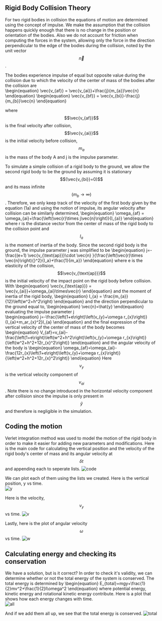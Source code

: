 
## Rigid Body Collision Theory  

For two rigid bodies in collision the equations of motion are determined using the concept of impulse. We make the assumption that the collision happens quickly enough that there is no change in the position or orientation of the bodies. Also we do not account for friction when computing the forces in the system, allowing only the force in the direction perpendicular to the edge of the bodies during the collision, noted by the unit vector $$\vec{n}$$. 

The bodies experience impulse of equal but opposite value during the collision due to which the velocity of the center of mass of the bodies after the collision are  
\begin{equation}
\vec{v_{af}} = \vec{v_{ai}}+\frac{j}{m_{a}}\vec{n} 
\end{equation}
\begin{equation}
\vec{v_{bf}} = \vec{v_{bi}}-\frac{j}{m_{b}}\vec{n}
\end{equation}

where $$\vec{v_{af}}$$ is the final velocity after collision, $$\vec{v_{ai}}$$ is the initial velocity before collision, $$m_{a}$$ is the mass of the body A and j is the impulse parameter.  

To simulate a simple collision of a rigid body to the ground, we allow the second rigid body to be the ground by assuming it is stationary $$(\vec{v_{bi}}=0)$$ and its mass infinite $$(m_{b}\rightarrow\infty)$$. Therefore, we only keep track of the velocity of the first body given by the equation (1a) and using the notion of impulse, its angular velocity after collision can be similarly determined, 
\begin{equation}
\omega_{af} = \omega_{ai}+\frac{\left(\vec{r}\times j\vec{n}\right)}{I_{a}}
\end{equation} 
where r is the distance vector from the center of mass of the rigid body to the collision point and $$I_{a}$$ is the moment of inertia of the body. 
Since the second rigid body is the ground, the impulse parameter j was simplified to be 
\begin{equation}
j=-\frac{(e+1) \vec{v_{\text{ap}}}\cdot \vec{n} }{\frac{\left(\vec{r}\times \vec{n}\right){}^2}{I_a}+\frac{1}{m_a}}
\end{equation}
where e is the elasticity of the collision, $$\vec{v_{\text{ap}}}$$ is the initial velocity of the impact point on the rigid body before collision. 
With
\begin{equation}
\vec{v_{\text{ap}}} = \vec{v_{ai}}+\omega_{ai}\times\vec{r}
\end{equation}
and the moment of inertia of the rigid body, 
\begin{equation}
I_{a} = \frac{m_{a}}{12}\left(w^2+h^2\right)
\end{equation}
and the direction perpendicular to the ground equal to,
\begin{equation}
\vec{n}=\hat{y}
\end{equation}
evaluating the impulse parameter j  
\begin{equation}
j=-\frac{\left(1+e\right)\left(v_{y}+\omega r_{x}\right)}{I_{a}+m_ar_{x}^2}I_{a}
\end{equation}
and the final expression of the vertical velocity of the center of mass of the body becomes 
\begin{equation}
V_{af}=v_{ai}-\frac{\left(1+e\right)\left(w^2+h^2\right)\left(v_{y}+\omega r_{x}\right)}{\left(w^2+h^2+12r_{x}^2\right)}
\end{equation}
and the angular velocity of the body is 
\begin{equation}
\omega_{af}=\omega_{ai}-\frac{12r_{x}\left(1+e\right)\left(v_{y}+\omega r_{x}\right)}{\left(w^2+h^2+12r_{x}^2\right)}
\end{equation}
Here $$v_{y}$$ is the vertical velocity component of $$v_{ai}$$.
Note there is no change introduced in the horizontal velocity component after collision since the impulse is only present in $$\hat{y}$$ and therefore is negligible in the simulation. 

## Coding the motion
Verlet integration method was used to model the motion of the rigid body in order to make it easier for adding new parameters and modifications. 
Here is the main code for calculating the  vertical position and the velocity of the rigid body's center of mass and its angular velocity at $$\delta t$$ and appending each to seperate lists. 
![code](https://github.com/nkhishig/nkhishig.github.io/blob/master/_posts/images/code.jpg?raw=true)

We can plot each of them using the lists we created. Here is the vertical position, y vs time.  
![y](https://github.com/nkhishig/nkhishig.github.io/blob/master/_posts/images/y.jpg?raw=true)

Here is the velocity, $$v_{y}$$ vs time. 
![v](https://github.com/nkhishig/nkhishig.github.io/blob/master/_posts/images/v.jpg?raw=true)

Lastly, here is the plot of angular velocity $$\omega$$ vs time. 
![w](https://github.com/nkhishig/nkhishig.github.io/blob/master/_posts/images/omega.jpg?raw=true)

## Calculating energy and checking its conservation 
We have a solution, but is it correct? In order to check it's validity, we can determine whether or not the total energy of the system is conserved. 
The total energy is determined by
\begin{equation}
E_{total}=mgy+\frac{1}{2}mv^2+\frac{1}{2}I\omega^2
\end{equation}
where potential energy, kinetic energy and rotational kinetic energy contribute. 
Here is a plot that shows how each energy changes with time.  
![all](https://github.com/nkhishig/nkhishig.github.io/blob/master/_posts/images/all1.jpg?raw=true)

And if we add them all up, we see that the total energy is conserved. 
![total](https://github.com/nkhishig/nkhishig.github.io/blob/master/_posts/images/totalE.jpg?raw=true)



